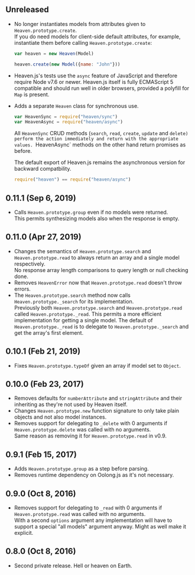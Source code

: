 ## Unreleased
- No longer instantiates models from attributes given to `Heaven.prototype.create`.  
  If you do need models for client-side default attributes, for example, instantiate them before calling `Heaven.prototype.create`:

  ```javascript
  var heaven = new Heaven(Model)

  heaven.create(new Model({name: "John"}))
  ```

- Heaven.js's tests use the `async` feature of JavaScript and therefore require Node v7.6 or newer. Heaven.js itself is fully ECMAScript 5 compatible and should run well in older browsers, provided a polyfill for `Map` is present.

- Adds a separate `Heaven` class for synchronous use.

  ```javascript
  var HeavenSync = require("heaven/sync")
  var HeavenAsync = require("heaven/async")
  ```

  All `HeavenSync` CRUD methods (`search`, `read`, `create`, `update` and `delete) perform the action immediately and return with the appropriate values. `HeavenAsync` methods on the other hand return promises as before.

  The default export of Heaven.js remains the asynchronous version for backward compatbility.

  ```javascript
  require("heaven") == require("heaven/async")
  ```

## 0.11.1 (Sep 6, 2019)
- Calls `Heaven.prototype.group` even if no models were returned.  
  This permits synthesizing models also when the response is empty.

## 0.11.0 (Apr 27, 2019)
- Changes the semantics of `Heaven.prototype.search` and `Heaven.prototype.read` to always return an array and a single model respectively.  
  No response array length comparisons to query length or null checking done.
- Removes `HeavenError` now that `Heaven.prototype.read` doesn't throw errors.
- The `Heaven.prototype.search` method now calls `Heaven.prototype._search` for its implementation.  
  Previously both `Heaven.prototype.search` and `Heaven.prototype.read` called `Heaven.prototype._read`. This permits a more efficient implementation for getting a single model. The default of `Heaven.prototype._read` is to delegate to `Heaven.prototype._search` and get the array's first element.

## 0.10.1 (Feb 21, 2019)
- Fixes `Heaven.prototype.typeOf` given an array if model set to `Object`.

## 0.10.0 (Feb 23, 2017)
- Removes defaults for `numberAttribute` and `stringAttribute` and their inheriting as they're not used by Heaven itself.
- Changes `Heaven.prototype.new` function signature to only take plain objects and not also model instances.
- Removes support for delegating to `_delete` with 0 arguments if `Heaven.prototype.delete` was called with no arguments.  
  Same reason as removing it for `Heaven.prototype.read` in v0.9.

## 0.9.1 (Feb 15, 2017)
- Adds `Heaven.prototype.group` as a step before parsing.
- Removes runtime dependency on Oolong.js as it's not necessary.

## 0.9.0 (Oct 8, 2016)
- Removes support for delegating to `_read` with 0 arguments if `Heaven.prototype.read` was called with no arguments.  
  With a second `options` argument any implementation will have to support a special "all models" argument anyway. Might as well make it explicit.

## 0.8.0 (Oct 8, 2016)
- Second private release. Hell or heaven on Earth.
